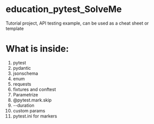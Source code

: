# education_pytest_SolveMe
Tutorial project, API testing example, can be used as a cheat sheet or template

# What is inside:

1. pytest
2. pydantic
3. jsonschema
4. enum
5. requests
6. fixtures and conftest
7. Parametrize
8. @pytest.mark.skip
9. --duration
10. custom params
11. pytest.ini for markers
